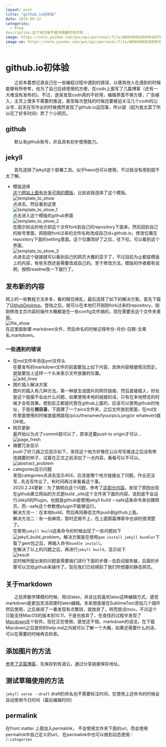 ```yaml
---
layout: post
title: "github.io初体验"
date: 2019-09-22
categories:
  - blog
description:这个地方是不是写摘要的地方呢...
image: https://note.youdao.com/yws/api/personal/file/WEB5986828890383f08c9e80ac68f1bb750?method=download&shareKey=74123af89e050b12894d7079c6db5edc
image-sm: https://note.youdao.com/yws/api/personal/file/WEB5986828890383f08c9e80ac68f1bb750?method=download&shareKey=74123af89e050b12894d7079c6db5edc
---
```


# github.io初体验
&ensp;&ensp;&ensp;&ensp;之前本着想记录自己在一些编程过程中遇到的错误，以便其他人在遇到的时候能够有所参考，也为了自己后续使用的方便，在csdn上面写了几篇博客（还有一大堆没有发布的)。不过，逐渐发现csdn真的不好用，编辑界面不够方便，广告植入，主页上很多不需要的推送，甚至每次登陆的时候还要被迫关注几个csdn的公众号...前天在写作业的时候偶然发现了github.io这回事，所以就（因为我太菜了所以花了好多时间）弄了个小网页。
## github
&ensp;&ensp;&ensp;&ensp;默认有github账号，并且具有初步使用能力。
## jekyll
&ensp;&ensp;&ensp;&ensp;首先选择了jekyll这个部署工具。似乎hexo也可以使用，不过我没有用到就不太了解。

* 模版选择  
[这个网站上面有许多可用的模版](http://jekyllthemes.org)，比如说我选择了这个模版。
![template_to_show](https://note.youdao.com/yws/api/personal/file/WEB61ea3d8431a21f96380ae60971b09fe7?method=download&shareKey=424f18a54b4c76d8fcedd38e16a18164)  
点进去，然后看到这里  
![template_to_show_1](https://note.youdao.com/yws/api/personal/file/WEBdaacc35953701388e1065ce986af45bc?method=download&shareKey=730dbf48e99fa9c7fe9cc6b4dc539a6e)  
点击进入这个模版的github界面   
![template_to_show_2](https://note.youdao.com/yws/api/personal/file/WEBe69fae99048c2492b025a09dacf066e0?method=download&shareKey=4e59f17de74c1aaba05fc9c9c1b0a64c)  
在图示标出的地方把这个文件fork到自己的repository下面来。然后回到自己的账号里面，把刚刚fork过来的文件名称改成自己id+github.io，修改位置在repository下面的setting里面。这个位置改好了之后，往下拉，可以看到这个界面。  
![template_to_show_3](https://note.youdao.com/yws/api/personal/file/WEB002e29a17cbdb5565098528b8f6de3a9?method=download&shareKey=3bc5b85e5d585de4e3839c1df9f194ea)   
点进去这个链接就可以看到自己的网页大概的亚子了，不过目前为止都是模版上的内容，有些东西还是需要改成自己的。至于修改方法，模版的作者都有说明，按照readme改一下就行了。

## 发布新的内容
网上的一些教程方法多多，看的眼花缭乱，最后选择了如下的解决方案。首先下载了[GithubDesktop](https://desktop.github.com)。登陆之后，就可以在本地打开刚刚fork过来的repository，刚刚修改主页内容的操作大概都是在一些config文件搞的，现在需要去这个文件夹里面。  
![file_show](https://note.youdao.com/yws/api/personal/file/WEBa5236f0f539e6b268390d86d5277f2b8?method=download&shareKey=ed44bad3ecf43244476a0bf9688432e3)  
在这里面新建.markdown文件，然后命名的时候记得年份-月份-日期-文章名.markdown。  
### 一些遇到的错误
  
* 在md文件中添加yml文件头  
在要发布的markdown文件的前面要加上如下内容，具体内容根据情况而定，就是要加上这样一个头来表示文件放置的位置。   
![add_lines](https://note.youdao.com/yws/api/personal/file/WEB4413938a756cfdf3046bc94aa831ff81?method=download&shareKey=5a3e97dd1d5c427a43f272473a0f5a03)
* 图片插入解决方案  
图片的插入有几种方法，第一种是生成图片的网页链接，然后直接插入，好处是这个链接不会出什么问题，如果使用本地的链接的话，只有在本地预览的时候才会有效果。想到反正都是托管在github上面的，应该可以使用github的地址，于是在**根目录**，下面建了一个pics文件夹，之后文件放到里面，在md文件里面使用的时候直接用路径/pics/thenameofyourpics.png(or whatever)就OK啦。
* 网页更新  
最开始以为点了commit就可以了，原来还要push to origin才可以...
![page_fresh](https://note.youdao.com/yws/api/personal/file/WEB830e2eca09321ae3d7474c0ba22fc5ad?method=download&shareKey=bed183ff1130eec632c2cade1c2d6cd2)
* 摘要冗余显示  
push了好几版之后显示如下，发现这个地方好像在公众号写推送之后没有修改摘要的样子，试着在正文之前添加了一点内容，看看可以不可以。
![abstract_problem](https://note.youdao.com/yws/api/personal/file/WEB8f2627939a9e5f76fa03dc9357f54900?method=download&shareKey=c01d079ae932028fcff29fa957c2283b)
* categories显示问题  
发现categories点进去显示404，应该是哪个地方链接出了问题。作业还没写...先去写作业了，有时间再过来看看这个事。  
2020.2.24更新：为了搞明白这个问题，参考了[这部分内容](https://www.sitepoint.com/jekyll-plugins-github/)。发现了原因出现在github建立网站的方式是build _site这个文件夹下面的内容，说到底不会运行JekyII的Plugin。也就是github是使用jekyll build --safe这条命令来创建网页，而--safe这个参数使plugin不能够运行。  
解决方法一：在本地build，然后再将静态文件push到github上面。  
解决方法二：有一些麻烦，暂时还用不上，在上面那篇博客中也讲的很清楚了。  
在使用`jekyll build`这条命令的时候出现了一些问题如下![jekyll_build_problem](https://note.youdao.com/yws/api/personal/file/WEBed4902b49bc6ef486957b64b837cc189?method=download&shareKey=38f22c8d4350008c66711b49aada9767)。解决方案是在使用`gem install jekyll bundler`下载了gem包之后，再输入命令`bundle install`。  
在解决了以上的问题之后，再进行`jekyll build`，显示如下  
![result](https://note.youdao.com/yws/api/personal/file/WEBe6da78e45536b0a192478553f686b423?method=download&shareKey=f8b73f3ea5301cb2bb8675eb20298082)  
这时候所报出来的问题是需要我们进行下面的步骤--去启动服务器，后面的步骤可以交给github来操作了。现在我们已经得到了我们所想要的静态网页。


    

## 关于markdown
&ensp;&ensp;&ensp;&ensp;之前弄数学建模的时候，用过latex，并且比较喜欢latex这种编辑方式，感觉markdown是更加灵活简便的latex编辑。本来想直接在SublimeText添加几个插件然后使用，之后查阅了一番发现有点繁琐，就放弃了。转而尝试mou，不过这个只能支持MacOS的版本到10.11，于是也放弃了，在查找的过程中发现了[Macdown](https://macdown.uranusjr.com/)这个软件。现在正在使用，感觉还不错。markdown的语法，在下载Macdown之后提供的help.md之内就可以了解一个大概，如果还需要什么的话，可以在需要的时候再去检索。

## 添加图片的方法
[参考了这篇博客](https://blog.csdn.net/dailingnan0827/article/details/86412414)，先保存到有道云，通过分享链接保存地址。


   
## 测试草稿使用的方法
`jekyll serve --draft`
draft的命名也不需要标注时间，在使用上述命令的时候会自动使用今日时间（最后编辑时间）

## permalink
在front matter 上面加入permalink，
不会使用文件夹下面的url，而会使用permalink中自己定义的url。
在permalink中也可以做到动态使用：
`/:categories`